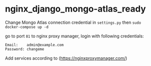 # nginx_django_mongo-atlas_ready

Change Mongo Atlas connection credential in `settings.py`
then `sudo docker-compose up -d`

go to port `81` to nginx proxy manager, login with following credentials:
```
Email:    admin@example.com
Password: changeme
```
Add services according to (https://nginxproxymanager.com/)
